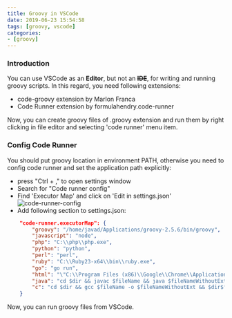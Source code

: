 ```yaml
---
title: Groovy in VSCode
date: 2019-06-23 15:54:58
tags: [groovy, vscode]
categories:
- [groovy]
---
```


### Introduction
You can use VSCode as an **Editor**, but not an **~~IDE~~**, for writing and running groovy scripts. In this regard, you need following extensions:
- code-groovy extension by Marlon Franca
- Code Runner extension by formulahendry.code-runner

Now, you can create groovy files of .groovy extension and run them by right clicking in file editor and selecting 'code runner' menu item.

### Config Code Runner
You should put groovy location in environment PATH, otherwise you need to config code runner and set the application path explicitly:
- press "Ctrl + ," to open settings window
- Search for "Code runner config"
- Find 'Executor Map' and click on 'Edit in settings.json'
![code-runner-config](code-runner-config.png)
- Add following section to settings.json:
```json
    "code-runner.executorMap": {
        "groovy": "/home/javad/Applications/groovy-2.5.6/bin/groovy",
        "javascript": "node",
        "php": "C:\\php\\php.exe",
        "python": "python",
        "perl": "perl",
        "ruby": "C:\\Ruby23-x64\\bin\\ruby.exe",
        "go": "go run",
        "html": "\"C:\\Program Files (x86)\\Google\\Chrome\\Application\\chrome.exe\"",
        "java": "cd $dir && javac $fileName && java $fileNameWithoutExt",
        "c": "cd $dir && gcc $fileName -o $fileNameWithoutExt && $dir$fileNameWithoutExt"
    }
```

Now, you can run groovy files from VSCode.
